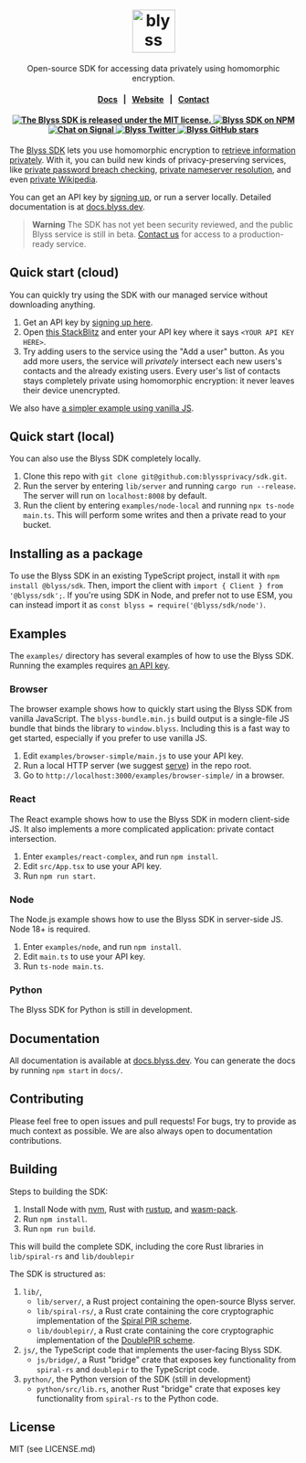 <h1 align="center">
  <img height="75" src="docs/static/img/logotype-light.svg" alt="blyss">
</h1>
<p align="center">
  <p align="center">Open-source SDK for accessing data privately using homomorphic encryption.</p>
</p>

<h4 align="center">
  <a href="https://docs.blyss.dev">Docs</a> &nbsp; | &nbsp;
  <a href="https://blyss.dev">Website</a> &nbsp; | &nbsp;
  <a href="mailto:founders@blyss.dev">Contact</a>
</h4>

<h4 align="center">
  <a href="https://github.com/blyssprivacy/sdk/blob/main/LICENSE">
    <img src="https://img.shields.io/npm/l/@blyss/sdk?color=blue" alt="The Blyss SDK is released under the MIT license." />
  </a>
  <a href="https://www.npmjs.com/package/@blyss/sdk">
    <img src="https://img.shields.io/npm/v/@blyss/sdk?color=brightgreen" alt="Blyss SDK on NPM" />
  </a>
  <br/>
  <a href="https://signal.group/#CjQKIAVLMoW2pGtd58Ha1tVGtXTv7Z01YV3aA1VmTtX0sj1mEhC07vIrWB7aq9KOw5f2GQsw">
    <img src="https://img.shields.io/badge/chat%20on%20Signal--blue?style=social" alt="Chat on Signal" />
  </a>
  <a href="https://twitter.com/blyssdev">
    <img src="https://img.shields.io/twitter/follow/blyssdev?label=%40blyssdev&style=social" alt="Blyss Twitter" />
  </a>
  <a href="https://github.com/blyssprivacy/sdk">
    <img src="https://img.shields.io/github/stars/blyssprivacy/sdk?style=social" alt="Blyss GitHub stars" />
  </a>
</h4>

The [Blyss SDK](https://blyss.dev) lets you use homomorphic encryption to [retrieve information privately](https://blintzbase.com/posts/pir-and-fhe-from-scratch/). With it, you can build new kinds of privacy-preserving services, like [private password breach checking](https://playground.blyss.dev/passwords/), [private nameserver resolution](https://sprl.it/), and even [private Wikipedia](https://spiralwiki.com/).

You can get an API key by [signing up](https://blyss.dev), or run a server locally. Detailed documentation is at [docs.blyss.dev](https://docs.blyss.dev).

> **Warning**
> The SDK has not yet been security reviewed, and the public Blyss service is still in beta. [Contact us](mailto:founders@blyss.dev) for access to a production-ready service.

## Quick start (cloud)

You can quickly try using the SDK with our managed service without downloading anything.

1. Get an API key by [signing up here](https://blyss.dev).
2. Open [this StackBlitz](https://stackblitz.com/edit/blyss-private-contact-intersection) and enter your API key where it says `<YOUR API KEY HERE>`.
3. Try adding users to the service using the "Add a user" button. As you add more users, the service will _privately_ intersect each new users's contacts and the already existing users.
   Every user's list of contacts stays completely private using homomorphic encryption: it never leaves their device unencrypted.

We also have [a simpler example using vanilla JS](https://codepen.io/blyssprivacy/pen/qByMJwr?editors=0010&layout=left).

## Quick start (local)

You can also use the Blyss SDK completely locally. 

1. Clone this repo with `git clone git@github.com:blyssprivacy/sdk.git`.
2. Run the server by entering `lib/server` and running `cargo run --release`. The server will run on `localhost:8008` by default.
3. Run the client by entering `examples/node-local` and running `npx ts-node main.ts`. This will perform some writes and then a private read to your bucket.

## Installing as a package

To use the Blyss SDK in an existing TypeScript project, install it with `npm install @blyss/sdk`. Then, import the client with `import { Client } from '@blyss/sdk';`. If you're using SDK in Node, and prefer not to use ESM, you can instead import it as `const blyss = require('@blyss/sdk/node')`.

## Examples

The `examples/` directory has several examples of how to use the Blyss SDK. Running the examples requires [an API key](https://blyss.dev).

### Browser

The browser example shows how to quickly start using the Blyss SDK from vanilla JavaScript. The `blyss-bundle.min.js` build output is a single-file JS bundle that binds the library to `window.blyss`. Including this is a fast way to get started, especially if you prefer to use vanilla JS.

1. Edit `examples/browser-simple/main.js` to use your API key.
2. Run a local HTTP server (we suggest [serve](https://github.com/vercel/serve)) in the repo root.
3. Go to `http://localhost:3000/examples/browser-simple/` in a browser.

### React

The React example shows how to use the Blyss SDK in modern client-side JS. It also implements a more complicated application: private contact intersection.

1. Enter `examples/react-complex`, and run `npm install`.
2. Edit `src/App.tsx` to use your API key.
3. Run `npm run start`.

### Node

The Node.js example shows how to use the Blyss SDK in server-side JS. Node 18+ is required.

1. Enter `examples/node`, and run `npm install`.
2. Edit `main.ts` to use your API key.
3. Run `ts-node main.ts`.

### Python

The Blyss SDK for Python is still in development.

## Documentation

All documentation is available at [docs.blyss.dev](https://docs.blyss.dev). You can generate the docs by running `npm start` in `docs/`.

## Contributing

Please feel free to open issues and pull requests! For bugs, try to provide as much context as possible. We are also always open to documentation contributions.

## Building

Steps to building the SDK:

1. Install Node with [nvm](https://github.com/nvm-sh/nvm#installing-and-updating), Rust with [rustup](https://rustup.rs/), and [wasm-pack](https://rustwasm.github.io/wasm-pack/installer/).
2. Run `npm install`.
3. Run `npm run build`.

This will build the complete SDK, including the core Rust libraries in `lib/spiral-rs` and `lib/doublepir`

The SDK is structured as:

1. `lib/`,
   - `lib/server/`, a Rust project containing the open-source Blyss server.
   - `lib/spiral-rs/`, a Rust crate containing the core cryptographic implementation of the [Spiral PIR scheme](https://eprint.iacr.org/2022/368).
   - `lib/doublepir/`, a Rust crate containing the core cryptographic implementation of the [DoublePIR scheme](https://eprint.iacr.org/2022/949).
2. `js/`, the TypeScript code that implements the user-facing Blyss SDK.
   - `js/bridge/`, a Rust "bridge" crate that exposes key functionality from `spiral-rs` and `doublepir` to the TypeScript code.
3. `python/`, the Python version of the SDK (still in development)
   - `python/src/lib.rs`, another Rust "bridge" crate that exposes key functionality from `spiral-rs` to the Python code.

## License

MIT (see LICENSE.md)
